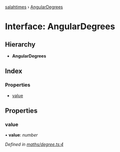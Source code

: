 [salahtimes](../README.md) › [AngularDegrees](angulardegrees.md)

# Interface: AngularDegrees

## Hierarchy

* **AngularDegrees**

## Index

### Properties

* [value](angulardegrees.md#value)

## Properties

###  value

• **value**: *number*

*Defined in [maths/degree.ts:4](https://github.com/doniseferi/salahtimes/blob/8d68cf5/src/maths/degree.ts#L4)*
